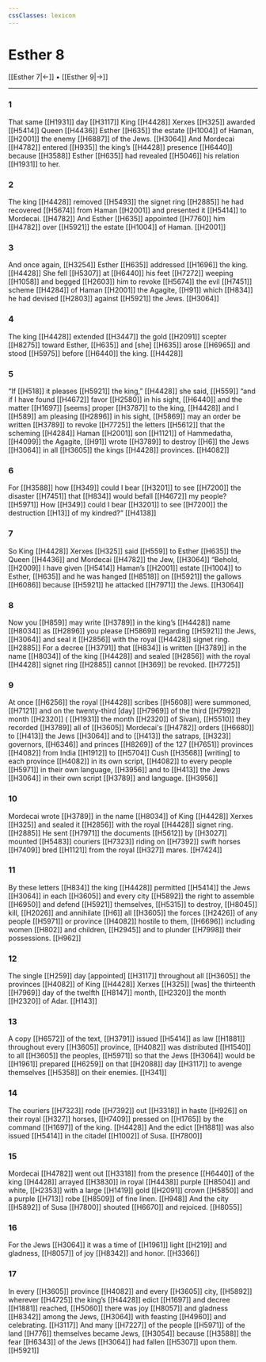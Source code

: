 ```yaml
---
cssClasses: lexicon
---
```


# Esther 8

[[Esther 7|←]] • [[Esther 9|→]]

---

### 1
That same [[H1931]] day [[H3117]] King [[H4428]] Xerxes [[H325]] awarded [[H5414]] Queen [[H4436]] Esther [[H635]] the estate [[H1004]] of Haman, [[H2001]] the enemy [[H6887]] of the Jews. [[H3064]] And Mordecai [[H4782]] entered [[H935]] the king’s [[H4428]] presence [[H6440]] because [[H3588]] Esther [[H635]] had revealed [[H5046]] his relation [[H1931]] to her. 

### 2
The king [[H4428]] removed [[H5493]] the signet ring [[H2885]] he had recovered [[H5674]] from Haman [[H2001]] and presented it [[H5414]] to Mordecai. [[H4782]] And Esther [[H635]] appointed [[H7760]] him [[H4782]] over [[H5921]] the estate [[H1004]] of Haman. [[H2001]]

### 3
And once again, [[H3254]] Esther [[H635]] addressed [[H1696]] the king. [[H4428]] She fell [[H5307]] at [[H6440]] his feet [[H7272]] weeping [[H1058]] and begged [[H2603]] him to revoke [[H5674]] the evil [[H7451]] scheme [[H4284]] of Haman [[H2001]] the Agagite, [[H91]] which [[H834]] he had devised [[H2803]] against [[H5921]] the Jews. [[H3064]]

### 4
The king [[H4428]] extended [[H3447]] the gold [[H2091]] scepter [[H8275]] toward Esther, [[H635]] and [she] [[H635]] arose [[H6965]] and stood [[H5975]] before [[H6440]] the king. [[H4428]]

### 5
“If [[H518]] it pleases [[H5921]] the king,” [[H4428]] she said, [[H559]] “and if I have found [[H4672]] favor [[H2580]] in his sight, [[H6440]] and the matter [[H1697]] [seems] proper [[H3787]] to the king, [[H4428]] and I [[H589]] am pleasing [[H2896]] in his sight, [[H5869]] may an order be written [[H3789]] to revoke [[H7725]] the letters [[H5612]] that the scheming [[H4284]] Haman [[H2001]] son [[H1121]] of Hammedatha, [[H4099]] the Agagite, [[H91]] wrote [[H3789]] to destroy [[H6]] the Jews [[H3064]] in all [[H3605]] the kings [[H4428]] provinces. [[H4082]]

### 6
For [[H3588]] how [[H349]] could I bear [[H3201]] to see [[H7200]] the disaster [[H7451]] that [[H834]] would befall [[H4672]] my people? [[H5971]] How [[H349]] could I bear [[H3201]] to see [[H7200]] the destruction [[H13]] of my kindred?” [[H4138]]

### 7
So King [[H4428]] Xerxes [[H325]] said [[H559]] to Esther [[H635]] the Queen [[H4436]] and Mordecai [[H4782]] the Jew, [[H3064]] “Behold, [[H2009]] I have given [[H5414]] Haman’s [[H2001]] estate [[H1004]] to Esther, [[H635]] and he was hanged [[H8518]] on [[H5921]] the gallows [[H6086]] because [[H5921]] he attacked [[H7971]] the Jews. [[H3064]]

### 8
Now you [[H859]] may write [[H3789]] in the king’s [[H4428]] name [[H8034]] as [[H2896]] you please [[H5869]] regarding [[H5921]] the Jews, [[H3064]] and seal it [[H2856]] with the royal [[H4428]] signet ring. [[H2885]] For a decree [[H3791]] that [[H834]] is written [[H3789]] in the name [[H8034]] of the king [[H4428]] and sealed [[H2856]] with the royal [[H4428]] signet ring [[H2885]] cannot [[H369]] be revoked. [[H7725]]

### 9
At once [[H6256]] the royal [[H4428]] scribes [[H5608]] were summoned, [[H7121]] and on the twenty-third [day] [[H7969]] of the third [[H7992]] month [[H2320]] ( [[H1931]] the month [[H2320]] of Sivan), [[H5510]] they recorded [[H3789]] all of [[H3605]] Mordecai's [[H4782]] orders [[H6680]] to [[H413]] the Jews [[H3064]] and to [[H413]] the satraps, [[H323]] governors, [[H6346]] and princes [[H8269]] of the 127 [[H7651]] provinces [[H4082]] from India [[H1912]] to [[H5704]] Cush [[H3568]] [writing] to each province [[H4082]] in its own script, [[H4082]] to every people [[H5971]] in their own language, [[H3956]] and to [[H413]] the Jews [[H3064]] in their own script [[H3789]] and language. [[H3956]]

### 10
Mordecai wrote [[H3789]] in the name [[H8034]] of King [[H4428]] Xerxes [[H325]] and sealed it [[H2856]] with the royal [[H4428]] signet ring. [[H2885]] He sent [[H7971]] the documents [[H5612]] by [[H3027]] mounted [[H5483]] couriers [[H7323]] riding on [[H7392]] swift horses [[H7409]] bred [[H1121]] from the royal [[H327]] mares. [[H7424]]

### 11
By these letters [[H834]] the king [[H4428]] permitted [[H5414]] the Jews [[H3064]] in each [[H3605]] and every city [[H5892]] the right to assemble [[H6950]] and defend [[H5921]] themselves, [[H5315]] to destroy, [[H8045]] kill, [[H2026]] and annihilate [[H6]] all [[H3605]] the forces [[H2426]] of any people [[H5971]] or province [[H4082]] hostile to them, [[H6696]] including women [[H802]] and children, [[H2945]] and to plunder [[H7998]] their possessions. [[H962]]

### 12
The single [[H259]] day [appointed] [[H3117]] throughout all [[H3605]] the provinces [[H4082]] of King [[H4428]] Xerxes [[H325]] [was] the thirteenth [[H7969]] day of the twelfth [[H8147]] month, [[H2320]] the month [[H2320]] of Adar. [[H143]]

### 13
A copy [[H6572]] of the text, [[H3791]] issued [[H5414]] as law [[H1881]] throughout every [[H3605]] province, [[H4082]] was distributed [[H1540]] to all [[H3605]] the peoples, [[H5971]] so that the Jews [[H3064]] would be [[H1961]] prepared [[H6259]] on that [[H2088]] day [[H3117]] to avenge themselves [[H5358]] on their enemies. [[H341]]

### 14
The couriers [[H7323]] rode [[H7392]] out [[H3318]] in haste [[H926]] on their royal [[H327]] horses, [[H7409]] pressed on [[H1765]] by the command [[H1697]] of the king. [[H4428]] And the edict [[H1881]] was also issued [[H5414]] in the citadel [[H1002]] of Susa. [[H7800]]

### 15
Mordecai [[H4782]] went out [[H3318]] from the presence [[H6440]] of the king [[H4428]] arrayed [[H3830]] in royal [[H4438]] purple [[H8504]] and white, [[H2353]] with a large [[H1419]] gold [[H2091]] crown [[H5850]] and a purple [[H713]] robe [[H8509]] of fine linen. [[H948]] And the city [[H5892]] of Susa [[H7800]] shouted [[H6670]] and rejoiced. [[H8055]]

### 16
For the Jews [[H3064]] it was a time of [[H1961]] light [[H219]] and gladness, [[H8057]] of joy [[H8342]] and honor. [[H3366]]

### 17
In every [[H3605]] province [[H4082]] and every [[H3605]] city, [[H5892]] wherever [[H4725]] the king’s [[H4428]] edict [[H1697]] and decree [[H1881]] reached, [[H5060]] there was joy [[H8057]] and gladness [[H8342]] among the Jews, [[H3064]] with feasting [[H4960]] and celebrating. [[H3117]] And many [[H7227]] of the people [[H5971]] of the land [[H776]] themselves became Jews, [[H3054]] because [[H3588]] the fear [[H6343]] of the Jews [[H3064]] had fallen [[H5307]] upon them. [[H5921]]

